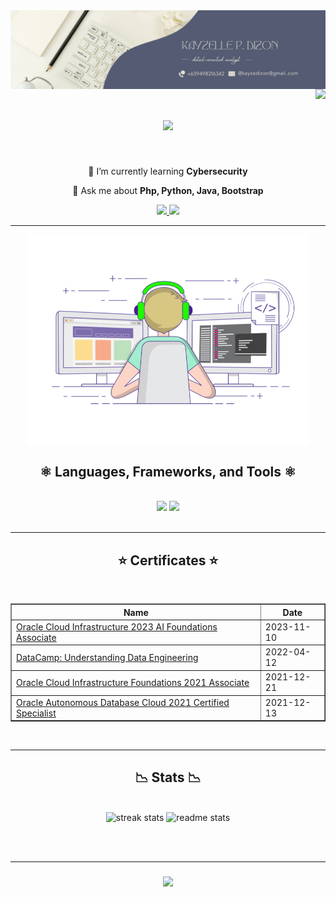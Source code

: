 <img align="center" src="https://github.com/kayzeezz/kayzeezz/blob/main/headergithub.png" />
<img align="right" src="https://visitor-badge.laobi.icu/badge?page_id=kayzeezz.kayzeezz" />

<h1 align="center">
    <img src="https://readme-typing-svg.herokuapp.com/?font=Righteous&pause=1000&color=F7E5AF&size=35&center=true&vCenter=true&width=500&height=70&duration=3000&lines=Hello+Programmers!+👨‍💻;+Welcome+to+my+Profile!;" />
</h1>

<br/>

<div align="center">
 
 🌱 I’m currently learning **Cybersecurity**

 💬 Ask me about **Php, Python, Java, Bootstrap**
 
 </div>
 
<div align="center"> 
  <a href="mailto:kayzedizon@gmail.com">
    <img src="https://img.shields.io/badge/Gmail-333333?style=for-the-badge&logo=gmail&logoColor=red" />
  </a>
  <a href="https://linkedin.com/in/kayzelle-dizon" target="_blank">
    <img src="https://img.shields.io/badge/LinkedIn-0077B5?style=for-the-badge&logo=linkedin&logoColor=white" target="_blank" />
  </a>

  
</div>

 <hr/>

<div align=center>
<img align="center" width=450 src="https://github.com/kayzeezz/kayzeezz/blob/main/coding.gif" />
<h2 align="center">⚛️ Languages, Frameworks, and Tools ⚛️</h2>
<br/>
    <img src="https://skillicons.dev/icons?i=bootstrap,html,css,vscode,github,discord,photoshop" />
    <img src="https://skillicons.dev/icons?i=pr,python,javascript,java,mysql" /><br>
</div>

<br/>
<hr/>

<div align=center>
<h2 align="center">⭐ Certificates ⭐</h2>
<br/>
    <table border="1">
        <tr>
            <th>Name</th>
            <th>Date</th>
        </tr>
        <tr>
            <td><a href="https://catalog-education.oracle.com/pls/certview/sharebadge?id=54E47A85F6489B32A435E7F9AD96324F1DF9D6EE0D2249E9E94ECB0FE68F4406">Oracle Cloud Infrastructure 2023 AI Foundations Associate</a></td>
            <td>2023-11-10</td>
        </tr>
        <tr>
            <td><a href="https://www.datacamp.com/completed/statement-of-accomplishment/course/458d8375d7879f94c262f7b3ae241327e4a951a9">DataCamp: Understanding Data Engineering</a></td>
            <td>2022-04-12</td>
        </tr>
        <tr>
            <td><a href="https://catalog-education.oracle.com/pls/certview/sharebadge?id=A2C1401813A66807434505BC442AF4F685EB9935D033E7F6AB80287F7D356BFB">Oracle Cloud Infrastructure Foundations 2021 Associate</a></td>
            <td>2021-12-21</td>
        </tr>
        <tr>
            <td><a href="https://catalog-education.oracle.com/pls/certview/sharebadge?id=DE0EAA3E72CB32CF1E295B8EF95EC463CD5CA02D9DA443607ABB1504C8733081">Oracle Autonomous Database Cloud 2021 Certified Specialist</a></td>
            <td>2021-12-13</td>
        </tr>
    </table>
</div>

<br/>
<hr/>

<h2 align="center">📉 Stats 📉</h2>
<br>
<div align=center>
  <img width=450 src="https://streak-stats.demolab.com/?user=kayzeezz&count_private=true&theme=onedark&border_radius=10" alt="streak stats"/>
  <img width=420 src="https://github-readme-stats.vercel.app/api?username=kayzeezz&count_private=true&show_icons=true&theme=onedark&rank_icon=github&border_radius=10" alt="readme stats" />
  <br/>
</div>

<br/><br/>
<hr/>

<h3 align="center">
    <img src="https://readme-typing-svg.herokuapp.com/?font=Righteous&pause=1000&color=F7E5AF&size=25&center=true&vCenter=true&width=500&height=70&duration=2000&lines=Send+me+a+message+on+Gmail!;I'm+always+open+to+collab+and+learn+🥰">
</h3>

<br/>
